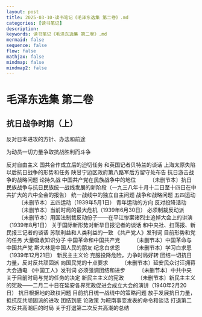 ```yaml
---
layout: post
title: 2025-03-10-读书笔记《毛泽东选集 第二卷》.md
categories: [读书笔记]
description: 
keywords: 读书笔记《毛泽东选集 第二卷》.md
mermaid: false
sequence: false
flow: false
mathjax: false
mindmap: false
mindmap2: false
---
```

# 毛泽东选集 第二卷

## 抗日战争时期（上）

反对日本进攻的方针、办法和前途



为动员一切力量争取抗战胜利而斗争



反对自由主义
国共合作成立后的迫切任务
和英国记者贝特兰的谈话
上海太原失陷以后抗日战争的形势和任务
陕甘宁边区政府第八路军后方留守处布告
抗日游击战争的战略问题
论持久战
中国共产党在民族战争中的地位
    　　 〔未删节本〕抗日民族战争与抗日民族统一战线发展的新阶段（一九三八年十月十二日至十四日在中共扩大的六中全会的报告）
统一战线中的独立自主问题
战争和战略问题
五四运动
     　　 〔未删节本〕五四运动（1939年5月1日）
青年运动的方向
反对投降活动
     　　 〔未删节本〕当前时局的最大危机（1939年6月30日）
必须制裁反动派
     　　 〔未删节本〕用国法制裁反动份子——在平江惨案诸烈士追悼大会上的讲演（1939年8月1日）
关于国际新形势对新华日报记者的谈话
和中央社、扫荡报、新民报三记者的谈话
苏联利益和人类利益的一致
《共产党人》发刊词
目前形势和党的任务
大量吸收知识分子
中国革命和中国共产党
　　 〔未删节本〕中国革命与中国共产党
斯大林是中国人民的朋友
纪念白求恩
　　 〔未删节本〕学习白求恩（1939年12月21日）
新民主主义论
克服投降危险，力争时局好转
团结一切抗日力量，反对反共顽固派
向国民党的十点要求
　　 〔未删节本〕延安民众讨汪拥蒋大会通电
《中国工人》发刊词
必须强调团结和进步
　　 〔未删节本〕中共中央关于目前时局与党的任务的决定
新民主主义的宪政
　　 〔未删节本〕新民主主义的宪政——二月二十日在延安各界宪政促进会成立大会的演讲（1940年2月20日）
抗日根据地的政权问题
目前抗日统一战线中的策略问题
放手发展抗日力量，抵抗反共顽固派的进攻
团结到底
论政策
为皖南事变发表的命令和谈话
打退第二次反共高潮后的时局
关于打退第二次反共高潮的总结